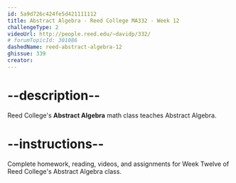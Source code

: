 ```yaml
---
id: 5a9d726c424fe5d421111112
title: Abstract Algebra - Reed College MA332 - Week 12
challengeType: 2
videoUrl: http://people.reed.edu/~davidp/332/
# forumTopicId: 301086
dashedName: reed-abstract-algebra-12
ghissue: 339
creator: 
---
```


# --description--

Reed College's __Abstract Algebra__ math class teaches Abstract Algebra.

# --instructions--

Complete homework, reading, videos, and assignments for Week Twelve of Reed College's Abstract Algebra class.